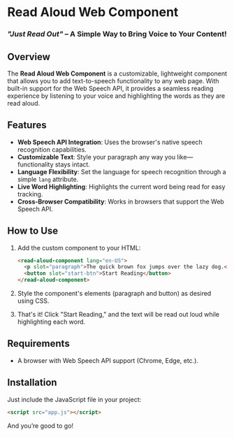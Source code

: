 # Read Aloud Web Component

### _"Just Read Out"_ – A Simple Way to Bring Voice to Your Content!

## Overview

The **Read Aloud Web Component** is a customizable, lightweight component that allows you to add text-to-speech functionality to any web page. With built-in support for the Web Speech API, it provides a seamless reading experience by listening to your voice and highlighting the words as they are read aloud.

## Features

- **Web Speech API Integration**: Uses the browser's native speech recognition capabilities.
- **Customizable Text**: Style your paragraph any way you like—functionality stays intact.
- **Language Flexibility**: Set the language for speech recognition through a simple `lang` attribute.
- **Live Word Highlighting**: Highlights the current word being read for easy tracking.
- **Cross-Browser Compatibility**: Works in browsers that support the Web Speech API.

## How to Use

1. Add the custom component to your HTML:

   ```html
   <read-aloud-component lang="en-US">
     <p slot="paragraph">The quick brown fox jumps over the lazy dog.</p>
     <button slot="start-btn">Start Reading</button>
   </read-aloud-component>
   ```

2. Style the component's elements (paragraph and button) as desired using CSS.

3. That's it! Click "Start Reading," and the text will be read out loud while highlighting each word.

## Requirements

- A browser with Web Speech API support (Chrome, Edge, etc.).

## Installation

Just include the JavaScript file in your project:

```html
<script src="app.js"></script>
```

And you’re good to go!
